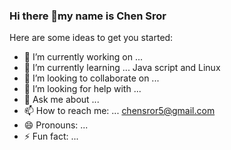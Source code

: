 ### Hi there 👋my name is Chen Sror


Here are some ideas to get you started:

- 🔭 I’m currently working on ...
- 🌱 I’m currently learning ... Java script and Linux
- 👯 I’m looking to collaborate on ...
- 🤔 I’m looking for help with ...
- 💬 Ask me about ...
- 📫 How to reach me: ... chensror5@gmail.com
- 😄 Pronouns: ...
- ⚡ Fun fact: ... 

